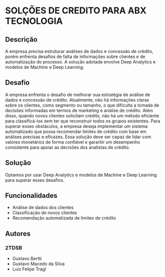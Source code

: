 # SOLÇÕES DE CREDITO PARA ABX TECNOLOGIA

## Descrição

A empresa precisa estruturar análises de dados e concessão de crédito, porém enfrenta desafios de falta de informações sobre clientes e de automatização do processo. A solução adotada envolve Deep Analytics e modelos de Machine e Deep Learning.


## Desafio

A empresa enfrenta o desafio de melhorar sua estratégia de análise de dados e concessão de crédito. Atualmente, não há informações claras sobre os clientes, como segmento ou tamanho, o que dificulta a tomada de decisões informadas em termos de marketing e análise de crédito. Além disso, quando novos clientes solicitam crédito, não há um método eficiente para classificá-los sem ter que reconstruir todos os grupos existentes. Para superar esses obstáculos, a empresa deseja implementar um sistema automatizado que possa recomendar limites de crédito com base em análises precisas e eficazes. Essa solução deve ser capaz de lidar com valores monetários de forma confiável e garantir um desempenho consistente para apoiar as decisões dos analistas de crédito.


## Solução

Optamos por usar Deep Analytics e modelos de Machine e Deep Learning para superar esses desafios.


## Funcionalidades
- Análise de dados dos clientes
- Classificação de novos clientes
- Recomendação automatizada de limites de crédito

## Autores
### 2TDSB
- Gustavo Bertti 
- Gustavo Macedo da Silva
- Luiz Felipe Tragl

